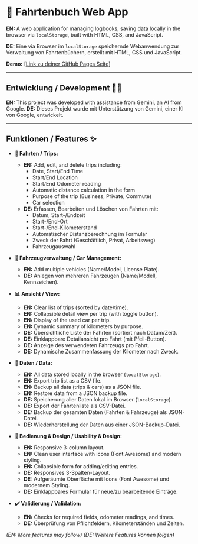 # 🚗 Fahrtenbuch Web App

**EN:** A web application for managing logbooks, saving data locally in the browser via `localStorage`, built with HTML, CSS, and JavaScript.

**DE:** Eine via Browser im `localStorage` speichernde Webanwendung zur Verwaltung von Fahrtenbüchern, erstellt mit HTML, CSS und JavaScript.

**Demo:** [[Link zu deiner GitHub Pages Seite](https://breiti35.github.io/fahrtenbuch-app/fahrtenbuch.html)]

---

## Entwicklung / Development 🧑‍💻

**EN:** This project was developed with assistance from Gemini, an AI from Google.
**DE:** Dieses Projekt wurde mit Unterstützung von Gemini, einer KI von Google, entwickelt.

---

## Funktionen / Features ✨

* **📝 Fahrten / Trips:**
    * **EN:** Add, edit, and delete trips including:
        * Date, Start/End Time
        * Start/End Location
        * Start/End Odometer reading
        * Automatic distance calculation in the form
        * Purpose of the trip (Business, Private, Commute)
        * Car selection
    * **DE:** Erfassen, Bearbeiten und Löschen von Fahrten mit:
        * Datum, Start-/Endzeit
        * Start-/End-Ort
        * Start-/End-Kilometerstand
        * Automatischer Distanzberechnung im Formular
        * Zweck der Fahrt (Geschäftlich, Privat, Arbeitsweg)
        * Fahrzeugauswahl

* **🚙 Fahrzeugverwaltung / Car Management:**
    * **EN:** Add multiple vehicles (Name/Model, License Plate).
    * **DE:** Anlegen von mehreren Fahrzeugen (Name/Modell, Kennzeichen).

* **📊 Ansicht / View:**
    * **EN:** Clear list of trips (sorted by date/time).
    * **EN:** Collapsible detail view per trip (with toggle button).
    * **EN:** Display of the used car per trip.
    * **EN:** Dynamic summary of kilometers by purpose.
    * **DE:** Übersichtliche Liste der Fahrten (sortiert nach Datum/Zeit).
    * **DE:** Einklappbare Detailansicht pro Fahrt (mit Pfeil-Button).
    * **DE:** Anzeige des verwendeten Fahrzeugs pro Fahrt.
    * **DE:** Dynamische Zusammenfassung der Kilometer nach Zweck.

* **💾 Daten / Data:**
    * **EN:** All data stored locally in the browser (`localStorage`).
    * **EN:** Export trip list as a CSV file.
    * **EN:** Backup all data (trips & cars) as a JSON file.
    * **EN:** Restore data from a JSON backup file.
    * **DE:** Speicherung aller Daten lokal im Browser (`localStorage`).
    * **DE:** Export der Fahrtenliste als CSV-Datei.
    * **DE:** Backup der gesamten Daten (Fahrten & Fahrzeuge) als JSON-Datei.
    * **DE:** Wiederherstellung der Daten aus einer JSON-Backup-Datei.

* **🎨 Bedienung & Design / Usability & Design:**
    * **EN:** Responsive 3-column layout.
    * **EN:** Clean user interface with icons (Font Awesome) and modern styling.
    * **EN:** Collapsible form for adding/editing entries.
    * **DE:** Responsives 3-Spalten-Layout.
    * **DE:** Aufgeräumte Oberfläche mit Icons (Font Awesome) und modernem Styling.
    * **DE:** Einklappbares Formular für neue/zu bearbeitende Einträge.

* **✔️ Validierung / Validation:**
    * **EN:** Checks for required fields, odometer readings, and times.
    * **DE:** Überprüfung von Pflichtfeldern, Kilometerständen und Zeiten.

*(EN: More features may follow)*
*(DE: Weitere Features können folgen)*
